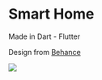 # Smart Home

Made in Dart - Flutter

Design from [Behance](https://www.behance.net/gallery/76978231/Smart-Home-App-IOS)


![](assets/images/demo.gif)